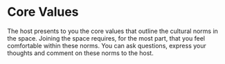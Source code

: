 # Core Values

The host presents to you the core values that outline the cultural norms in the space. Joining the space requires, for the most part, that you feel comfortable within these norms. You can ask questions, express your thoughts and comment on these norms to the host.

